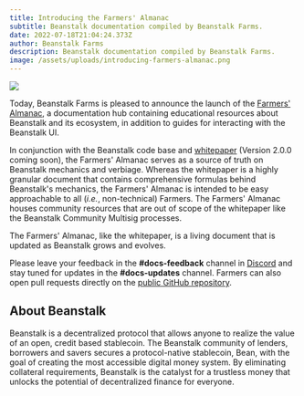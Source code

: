 ```yaml
---
title: Introducing the Farmers' Almanac
subtitle: Beanstalk documentation compiled by Beanstalk Farms.
date: 2022-07-18T21:04:24.373Z
author: Beanstalk Farms
description: Beanstalk documentation compiled by Beanstalk Farms.
image: /assets/uploads/introducing-farmers-almanac.png
---
```


![](/assets/uploads/introducing-farmers-almanac.png)

Today, Beanstalk Farms is pleased to announce the launch of the [Farmers' Almanac](http://docs.bean.money), a documentation hub containing educational resources about Beanstalk and its ecosystem, in addition to guides for interacting with the Beanstalk UI.

In conjunction with the Beanstalk code base and [whitepaper](https://bean.money/docs/beanstalk.pdf) (Version 2.0.0 coming soon), the Farmers' Almanac serves as a source of truth on Beanstalk mechanics and verbiage. Whereas the whitepaper is a highly granular document that contains comprehensive formulas behind Beanstalk's mechanics, the Farmers' Almanac is intended to be easy approachable to all (_i.e._, non-technical) Farmers. The Farmers' Almanac houses community resources that are out of scope of the whitepaper like the Beanstalk Community Multisig processes.

The Farmers' Almanac, like the whitepaper, is a living document that is updated as Beanstalk grows and evolves.

Please leave your feedback in the **#docs-feedback** channel in [Discord](https://discord.gg/beanstalk) and stay tuned for updates in the **#docs-updates** channel. Farmers can also open pull requests directly on the [public GitHub repository](https://github.com/BeanstalkFarms/Farmers-Almanac).

## About Beanstalk

Beanstalk is a decentralized protocol that allows anyone to realize the value of an open, credit based stablecoin. The Beanstalk community of lenders, borrowers and savers secures a protocol-native stablecoin, Bean, with the goal of creating the most accessible digital money system. By eliminating collateral requirements, Beanstalk is the catalyst for a trustless money that unlocks the potential of decentralized finance for everyone. 